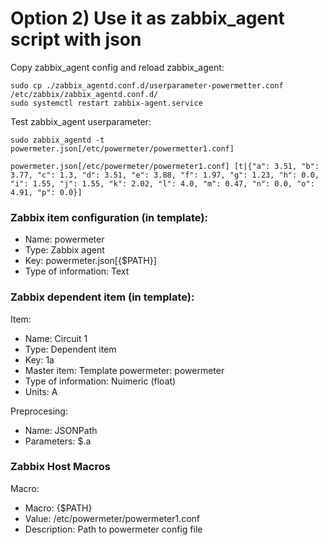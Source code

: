  # Option 2) Use it as zabbix_agent script with json
 
Copy zabbix_agent config and reload zabbix_agent:

```
sudo cp ./zabbix_agentd.conf.d/userparameter-powermetter.conf /etc/zabbix/zabbix_agentd.conf.d/
sudo systemctl restart zabbix-agent.service
```

Test zabbix_agent userparameter:

```
sudo zabbix_agentd -t powermeter.json[/etc/powermeter/powermetter1.conf]

powermeter.json[/etc/powermeter/powermeter1.conf] [t|{"a": 3.51, "b": 3.77, "c": 1.3, "d": 3.51, "e": 3.88, "f": 1.97, "g": 1.23, "h": 0.0, "i": 1.55, "j": 1.55, "k": 2.02, "l": 4.0, "m": 0.47, "n": 0.0, "o": 4.91, "p": 0.0}]
```
### Zabbix item configuration (in template):

 - Name: powermeter
 - Type: Zabbix agent
 - Key: powermeter.json[{$PATH}]
 - Type of information: Text
  
### Zabbix dependent item (in template):

Item:
  - Name: Circuit 1
  - Type: Dependent item
  - Key: 1a
  - Master item: Template powermeter: powermeter
  - Type of information: Nuimeric (float)
  - Units: A
  
Preprocesing:
  - Name: JSONPath
  - Parameters: $.a
 
 ### Zabbix Host Macros
 Macro:
  - Macro: {$PATH}
  - Value: /etc/powermeter/powermeter1.conf
  - Description: Path to powermeter config file 
